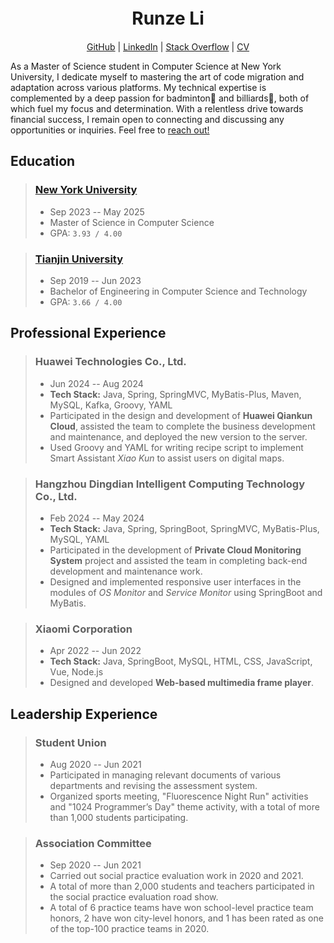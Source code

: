 <h1 style="text-align: center; position: relative; margin: 20px;">Runze Li</h1>

<p style="text-align: center;">
    <a href="https://github.com/lllirunze">GitHub</a> | <a href="https://www.linkedin.com/in/runzeli2001/">LinkedIn</a> | <a href="https://stackoverflow.com/users/21977543/lllirunze">Stack Overflow</a> | <a href="../../assets/docs/resume.pdf">CV</a>
</p>

<!-- <div style="display: flex; padding: 30px; background-color: #ddd; border-radius: 1rem; box-shadow: 0 2px 10px rgba(0, 0, 0, 0.1);">
  <div style="flex: 7; padding: 30px;">
    <h1 style="text-align: center;">Runze Li</h1>
    <p>As a Master of Science student in Computer Science at New York University, I dedicate myself to mastering the art of code migration and adaptation across various platforms. My technical expertise is complemented by a deep passion for badminton🏸 and billiards🎱, both of which fuel my focus and determination. With a relentless drive towards financial success, I remain open to connecting and discussing any opportunities or inquiries. Feel free to <a href="mailto:lirunze.me@gmail.com">reach out!</a></p>
  </div>
  <div style="flex: 3; border-radius: 1rem; display: flex; justify-content: center; align-items: center;">
    <img style="width: 100px; border-radius: 10%; object-fit: cover; border: 3px solid #ddd;" src="../../assets/images/avatar/lllirunze.jpg" alt="Runze Li">
  </div>
</div> -->

As a Master of Science student in Computer Science at New York University, I dedicate myself to mastering the art of code migration and adaptation across various platforms. My technical expertise is complemented by a deep passion for badminton🏸 and billiards🎱, both of which fuel my focus and determination. With a relentless drive towards financial success, I remain open to connecting and discussing any opportunities or inquiries. Feel free to [reach out!](mailto:lirunze.me@gmail.com)

## Education

> ### [New York University](https://www.nyu.edu/)
> - Sep 2023 -- May 2025
> - Master of Science in Computer Science
> - GPA: `3.93 / 4.00`

> ### [Tianjin University](https://www.tju.edu.cn/)
> - Sep 2019 -- Jun 2023
> - Bachelor of Engineering in Computer Science and Technology
> - GPA: `3.66 / 4.00`

## Professional Experience

> ### Huawei Technologies Co., Ltd.
> - Jun 2024 -- Aug 2024
> - **Tech Stack:** Java, Spring, SpringMVC, MyBatis-Plus, Maven, MySQL, Kafka, Groovy, YAML
> - Participated in the design and development of **Huawei Qiankun Cloud**, assisted the team to complete the business development and maintenance, and deployed the new version to the server.
> - Used Groovy and YAML for writing recipe script to implement Smart Assistant *Xiao Kun* to assist users on digital maps.

> ### Hangzhou Dingdian Intelligent Computing Technology Co., Ltd.
> - Feb 2024 -- May 2024
> - **Tech Stack:** Java, Spring, SpringBoot, SpringMVC, MyBatis-Plus, MySQL, YAML
> - Participated in the development of **Private Cloud Monitoring System** project and assisted the team in completing back-end development and maintenance work.
> - Designed and implemented responsive user interfaces in the modules of *OS Monitor* and *Service Monitor* using SpringBoot and MyBatis.

> ### Xiaomi Corporation
> - Apr 2022 -- Jun 2022
> - **Tech Stack:** Java, SpringBoot, MySQL, HTML, CSS, JavaScript, Vue, Node.js
> - Designed and developed **Web-based multimedia frame player**.

## Leadership Experience

> ### Student Union
> - Aug 2020 -- Jun 2021
> - Participated in managing relevant documents of various departments and revising the assessment system.
> - Organized sports meeting, "Fluorescence Night Run" activities and "1024 Programmer’s Day" theme activity, with a total of more than 1,000 students participating.

> ### Association Committee
> - Sep 2020 -- Jun 2021
> - Carried out social practice evaluation work in 2020 and 2021.
> - A total of more than 2,000 students and teachers participated in the social practice evaluation road show.
> - A total of 6 practice teams have won school-level practice team honors, 2 have won city-level honors, and 1 has been rated as one of the top-100 practice teams in 2020.



<!-- This is the demo site for [Fuwari](https://github.com/saicaca/fuwari).

::github{repo="saicaca/fuwari"}

> ### Sources of images used in this site
> - [Unsplash](https://unsplash.com/)
> - [星と少女](https://www.pixiv.net/artworks/108916539) by [Stella](https://www.pixiv.net/users/93273965)
> - [Rabbit - v1.4 Showcase](https://civitai.com/posts/586908) by [Rabbit_YourMajesty](https://civitai.com/user/Rabbit_YourMajesty) -->


